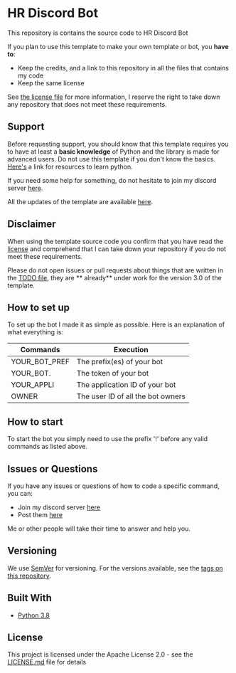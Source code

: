 # HR Discord Bot

This repository is contains the source code to HR Discord Bot

If you plan to use this template to make your own template or bot, you **have to**:

- Keep the credits, and a link to this repository in all the files that contains my code
- Keep the same license

See [the license file](https://github.com/HarshitRaushan) for more
information, I reserve the right to take down any repository that does not meet these requirements.

## Support

Before requesting support, you should know that this template requires you to have at least a **basic knowledge** of
Python and the library is made for advanced users. Do not use this template if you don't know the
basics. [Here's](https://pythondiscord.com/pages/resources) a link for resources to learn python.

If you need some help for something, do not hesitate to join my discord server [here](https://discord.gg/tGJbhMqr).

All the updates of the template are available [here](UPDATES.md).

## Disclaimer

When using the template source code you confirm that you have read the [license](LICENSE.md) and comprehend that I can take down
your repository if you do not meet these requirements.

Please do not open issues or pull requests about things that are written in the [TODO file](TODO.md), they are **
already** under work for the version 3.0 of the template.

## How to set up

To set up the bot I made it as simple as possible. 
Here is an explanation of what everything is:

| Commands                  | Execution                                                           |
| ------------------------- | ----------------------------------------------------------------------|
| YOUR_BOT_PREF             | The prefix(es) of your bot                                            |
| YOUR_BOT.                 | The token of your bot                                                 |
| YOUR_APPLI                | The application ID of your bot                                        |
| OWNER                     | The user ID of all the bot owners                                     |

## How to start

To start the bot you simply need to use the prefix '!' before any valid commands as listed above. 

## Issues or Questions
If you have any issues or questions of how to code a specific command, you can:

* Join my discord server [here](https://discord.gg/tGJbhMqr)
* Post them [here](https://github.com/HarshitRaushan)

Me or other people will take their time to answer and help you.

## Versioning

We use [SemVer](http://semver.org) for versioning. For the versions available, see
the [tags on this repository](https://github.com/HarshitRaushan).

## Built With

* [Python 3.8](https://www.python.org/)

## License

This project is licensed under the Apache License 2.0 - see the [LICENSE.md](LICENSE.md) file for details

